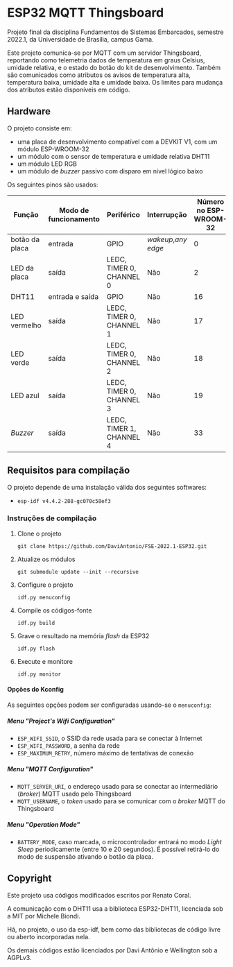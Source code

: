 # ESP32 MQTT Thingsboard

Projeto final da disciplina Fundamentos de Sistemas Embarcados, semestre 2022.1,
da Universidade de Brasília, campus Gama.

Este projeto comunica-se por MQTT com um servidor Thingsboard, reportando como
telemetria dados de temperatura em graus Celsius, umidade relativa, e o estado
do botão do kit de desenvolvimento. Também são comunicados como atributos os
avisos de temperatura alta, temperatura baixa, umidade alta e umidade baixa. Os
limites para mudança dos atributos estão disponíveis em código.

## Hardware

O projeto consiste em:

- uma placa de desenvolvimento compatível com a DEVKIT V1, com um módulo
ESP-WROOM-32
- um módulo com o sensor de temperatura e umidade relativa DHT11
- um módulo LED RGB
- um módulo de *buzzer* passivo com disparo em nível lógico baixo

Os seguintes pinos são usados:

| Função         | Modo de funcionamento | Periférico               | Interrupção         | Número no ESP-WROOM-32 | Descrição na placa de desenvolvimento |
|----------------|-----------------------|--------------------------|---------------------|------------------------|---------------------------------------|
| botão da placa | entrada               | GPIO                     | *wakeup*,*any edge* | 0                      | BOOT                                  |
| LED da placa   | saída                 | LEDC, TIMER 0, CHANNEL 0 | Não                 | 2                      | D2                                    |
| DHT11          | entrada e saída       | GPIO                     | Não                 | 16                     | RX2                                   |
| LED vermelho   | saída                 | LEDC, TIMER 0, CHANNEL 1 | Não                 | 17                     | TX2                                   |
| LED verde      | saída                 | LEDC, TIMER 0, CHANNEL 2 | Não                 | 18                     | D18                                   |
| LED azul       | saída                 | LEDC, TIMER 0, CHANNEL 3 | Não                 | 19                     | D19                                   |
| *Buzzer*       | saída                 | LEDC, TIMER 1, CHANNEL 4 | Não                 | 33                     | D33                                   |

## Requisitos para compilação

O projeto depende de uma instalação válida dos seguintes softwares:

- `esp-idf v4.4.2-288-gc070c58ef3`

### Instruções de compilação

1. Clone o projeto

	`git clone https://github.com/DaviAntonio/FSE-2022.1-ESP32.git`

2. Atualize os módulos

	`git submodule update --init --recursive`

3. Configure o projeto

	`idf.py menuconfig`

4. Compile os códigos-fonte

	`idf.py build`

5. Grave o resultado na memória *flash* da ESP32

	`idf.py flash`

6. Execute e monitore

	`idf.py monitor`

#### Opções do Kconfig

As seguintes opções podem ser configuradas usando-se o `menuconfig`:

##### Menu "Project's Wifi Configuration"

- `ESP_WIFI_SSID`, o SSID da rede usada para se conectar à Internet
- `ESP_WIFI_PASSWORD`, a senha da rede
- `ESP_MAXIMUM_RETRY`, número máximo de tentativas de conexão

##### Menu "MQTT Configuration"

- `MQTT_SERVER_URI`, o endereço usado para se conectar ao intermediário
(*broker*) MQTT usado pelo Thingsboard
- `MQTT_USERNAME`, o *token* usado para se comunicar com o *broker* MQTT do
Thingsboard

##### Menu "Operation Mode"

- `BATTERY_MODE`, caso marcada, o microcontrolador entrará no modo *Light Sleep*
periodicamente (entre 10 e 20 segundos). É possível retirá-lo do modo de
suspensão ativando o botão da placa.

## Copyright

Este projeto usa códigos modificados escritos por Renato Coral.

A comunicação com o DHT11 usa a biblioteca ESP32-DHT11, licenciada sob a MIT por
Michele Biondi.

Há, no projeto, o uso da esp-idf, bem como das bibliotecas de código livre ou
aberto incorporadas nela.

Os demais códigos estão licenciados por Davi Antônio e Wellington sob a AGPLv3.